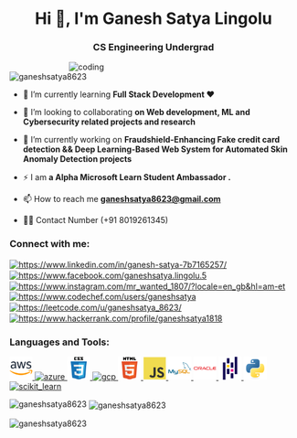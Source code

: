 <h1 align="center">Hi 👋, I'm Ganesh Satya Lingolu</h1>
<h3 align="center">CS Engineering Undergrad</h3>

<img align="right" alt="coding" width="400" src="https://i.pinimg.com/originals/50/de/0e/50de0eebb7bb31620f3a8cf78d3c9267.gif">

<p align="left"> <img src="https://komarev.com/ghpvc/?username=ganeshsatya8623&label=Profile%20views&color=0e75b6&style=flat" alt="ganeshsatya8623" /> </p>

- 🌱 I’m currently learning **Full Stack Development ❤️**

- 👯 I’m looking to collaborating **on Web development, ML and Cybersecurity related projects and research**

- 🔭 I’m currently working on **Fraudshield-Enhancing Fake credit card detection &&  Deep Learning-Based Web System for Automated Skin Anomaly Detection projects**

- ⚡ I am **a Alpha Microsoft Learn Student Ambassador .**

- 📫 How to reach me **ganeshsatya8623@gmail.com**

- 👨‍💻 Contact Number (+91 8019261345)

<h3 align="left">Connect with me:</h3>
<p align="left">
<a href="https://linkedin.com/in/https://www.linkedin.com/in/ganesh-satya-7b7165257/" target="blank"><img align="center" src="https://raw.githubusercontent.com/rahuldkjain/github-profile-readme-generator/master/src/images/icons/Social/linked-in-alt.svg" alt="https://www.linkedin.com/in/ganesh-satya-7b7165257/" height="30" width="40" /></a>
<a href="https://fb.com/https://www.facebook.com/ganeshsatya.lingolu.5" target="blank"><img align="center" src="https://raw.githubusercontent.com/rahuldkjain/github-profile-readme-generator/master/src/images/icons/Social/facebook.svg" alt="https://www.facebook.com/ganeshsatya.lingolu.5" height="30" width="40" /></a>
<a href="https://instagram.com/https://www.instagram.com/mr_wanted_1807/?locale=en_gb&hl=am-et" target="blank"><img align="center" src="https://raw.githubusercontent.com/rahuldkjain/github-profile-readme-generator/master/src/images/icons/Social/instagram.svg" alt="https://www.instagram.com/mr_wanted_1807/?locale=en_gb&hl=am-et" height="30" width="40" /></a>
<a href="https://www.codechef.com/users/https://www.codechef.com/users/ganeshsatya" target="blank"><img align="center" src="https://cdn.jsdelivr.net/npm/simple-icons@3.1.0/icons/codechef.svg" alt="https://www.codechef.com/users/ganeshsatya" height="30" width="40" /></a>
<a href="https://www.leetcode.com/https://leetcode.com/u/ganeshsatya_8623/" target="blank"><img align="center" src="https://raw.githubusercontent.com/rahuldkjain/github-profile-readme-generator/master/src/images/icons/Social/leet-code.svg" alt="https://leetcode.com/u/ganeshsatya_8623/" height="30" width="40" /></a>
<a href="https://auth.geeksforgeeks.org/user/https://www.hackerrank.com/profile/ganeshsatya1818" target="blank"><img align="center" src="https://raw.githubusercontent.com/rahuldkjain/github-profile-readme-generator/master/src/images/icons/Social/geeks-for-geeks.svg" alt="https://www.hackerrank.com/profile/ganeshsatya1818" height="30" width="40" /></a>
</p>

<h3 align="left">Languages and Tools:</h3>
<p align="left"> <a href="https://aws.amazon.com" target="_blank" rel="noreferrer"> <img src="https://raw.githubusercontent.com/devicons/devicon/master/icons/amazonwebservices/amazonwebservices-original-wordmark.svg" alt="aws" width="40" height="40"/> </a> <a href="https://azure.microsoft.com/en-in/" target="_blank" rel="noreferrer"> <img src="https://www.vectorlogo.zone/logos/microsoft_azure/microsoft_azure-icon.svg" alt="azure" width="40" height="40"/> </a> <a href="https://www.w3schools.com/css/" target="_blank" rel="noreferrer"> <img src="https://raw.githubusercontent.com/devicons/devicon/master/icons/css3/css3-original-wordmark.svg" alt="css3" width="40" height="40"/> </a> <a href="https://cloud.google.com" target="_blank" rel="noreferrer"> <img src="https://www.vectorlogo.zone/logos/google_cloud/google_cloud-icon.svg" alt="gcp" width="40" height="40"/> </a> <a href="https://www.w3.org/html/" target="_blank" rel="noreferrer"> <img src="https://raw.githubusercontent.com/devicons/devicon/master/icons/html5/html5-original-wordmark.svg" alt="html5" width="40" height="40"/> </a> <a href="https://developer.mozilla.org/en-US/docs/Web/JavaScript" target="_blank" rel="noreferrer"> <img src="https://raw.githubusercontent.com/devicons/devicon/master/icons/javascript/javascript-original.svg" alt="javascript" width="40" height="40"/> </a> <a href="https://www.mysql.com/" target="_blank" rel="noreferrer"> <img src="https://raw.githubusercontent.com/devicons/devicon/master/icons/mysql/mysql-original-wordmark.svg" alt="mysql" width="40" height="40"/> </a> <a href="https://www.oracle.com/" target="_blank" rel="noreferrer"> <img src="https://raw.githubusercontent.com/devicons/devicon/master/icons/oracle/oracle-original.svg" alt="oracle" width="40" height="40"/> </a> <a href="https://pandas.pydata.org/" target="_blank" rel="noreferrer"> <img src="https://raw.githubusercontent.com/devicons/devicon/2ae2a900d2f041da66e950e4d48052658d850630/icons/pandas/pandas-original.svg" alt="pandas" width="40" height="40"/> </a> <a href="https://www.python.org" target="_blank" rel="noreferrer"> <img src="https://raw.githubusercontent.com/devicons/devicon/master/icons/python/python-original.svg" alt="python" width="40" height="40"/> </a> <a href="https://scikit-learn.org/" target="_blank" rel="noreferrer"> <img src="https://upload.wikimedia.org/wikipedia/commons/0/05/Scikit_learn_logo_small.svg" alt="scikit_learn" width="40" height="40"/> </a> </p>

<p><img align="left" src="https://github-readme-stats.vercel.app/api/top-langs?username=ganeshsatya8623&show_icons=true&locale=en&layout=compact" alt="ganeshsatya8623" /></p>

<p>&nbsp;<img align="center" src="https://github-readme-stats.vercel.app/api?username=ganeshsatya8623&show_icons=true&locale=en" alt="ganeshsatya8623" /></p>

<p><img align="center" src="https://github-readme-streak-stats.herokuapp.com/?user=ganeshsatya8623&" alt="ganeshsatya8623" /></p>
